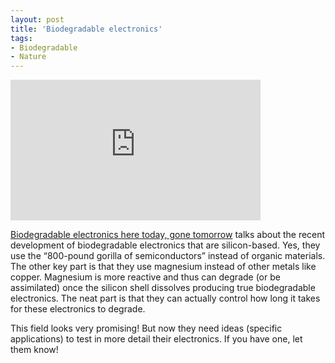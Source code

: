 ```yaml
---
layout: post
title: 'Biodegradable electronics'
tags:
- Biodegradable
- Nature
---
```

<iframe width="400" height="225" src="http://www.youtube.com/embed/75H6w62XhOE?rel0" frameborder="0" ></iframe><br/><p><a href="http://www.nature.com/news/biodegradable-electronics-here-today-gone-tomorrow-1.11497">Biodegradable electronics here today, gone tomorrow</a> talks about the recent development of biodegradable electronics that are silicon-based. Yes, they use the &#8220;800-pound gorilla of semiconductors&#8221; instead of organic materials. The other key part is that they use magnesium instead of other metals like copper. Magnesium is more reactive and thus can degrade (or be assimilated) once the silicon shell dissolves producing true biodegradable electronics. The neat part is that they can actually control how long it takes for these electronics to degrade.</p>
<p>This field looks very promising! But now they need ideas (specific applications) to test in more detail their electronics. If you have one, let them know!</p>
